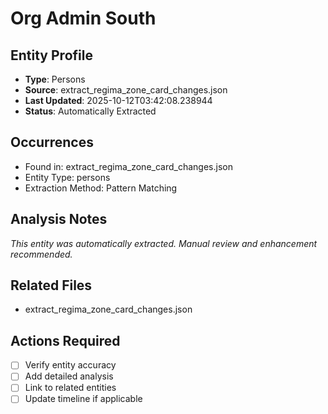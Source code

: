 # Org Admin South

## Entity Profile
- **Type**: Persons
- **Source**: extract_regima_zone_card_changes.json
- **Last Updated**: 2025-10-12T03:42:08.238944
- **Status**: Automatically Extracted

## Occurrences
- Found in: extract_regima_zone_card_changes.json
- Entity Type: persons
- Extraction Method: Pattern Matching

## Analysis Notes
*This entity was automatically extracted. Manual review and enhancement recommended.*

## Related Files
- extract_regima_zone_card_changes.json

## Actions Required
- [ ] Verify entity accuracy
- [ ] Add detailed analysis
- [ ] Link to related entities
- [ ] Update timeline if applicable
